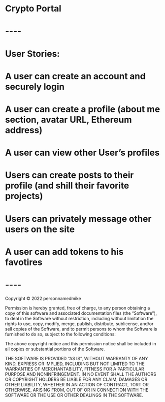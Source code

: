 # Crypto Portal

# ----

# User Stories:

# A user can create an account and securely login
# A user can create a profile (about me section, avatar URL, Ethereum address)
# A user can view other User’s profiles
# Users can create posts to their profile (and shill their favorite projects)
# Users can privately message other users on the site
# A user can add tokens to his favotires

# ----

Copyright © 2022 personnamedmike

Permission is hereby granted, free of charge, to any person obtaining a copy of this software and associated documentation files (the “Software”), to deal in the Software without restriction, including without limitation the rights to use, copy, modify, merge, publish, distribute, sublicense, and/or sell copies of the Software, and to permit persons to whom the Software is furnished to do so, subject to the following conditions:

The above copyright notice and this permission notice shall be included in all copies or substantial portions of the Software.

THE SOFTWARE IS PROVIDED “AS IS”, WITHOUT WARRANTY OF ANY KIND, EXPRESS OR IMPLIED, INCLUDING BUT NOT LIMITED TO THE WARRANTIES OF MERCHANTABILITY, FITNESS FOR A PARTICULAR PURPOSE AND NONINFRINGEMENT. IN NO EVENT SHALL THE AUTHORS OR COPYRIGHT HOLDERS BE LIABLE FOR ANY CLAIM, DAMAGES OR OTHER LIABILITY, WHETHER IN AN ACTION OF CONTRACT, TORT OR OTHERWISE, ARISING FROM, OUT OF OR IN CONNECTION WITH THE SOFTWARE OR THE USE OR OTHER DEALINGS IN THE SOFTWARE.
